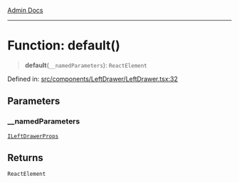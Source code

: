 [Admin Docs](/)

***

# Function: default()

> **default**(`__namedParameters`): `ReactElement`

Defined in: [src/components/LeftDrawer/LeftDrawer.tsx:32](https://github.com/PalisadoesFoundation/talawa-admin/blob/main/src/components/LeftDrawer/LeftDrawer.tsx#L32)

## Parameters

### \_\_namedParameters

[`ILeftDrawerProps`](../interfaces/ILeftDrawerProps.md)

## Returns

`ReactElement`
